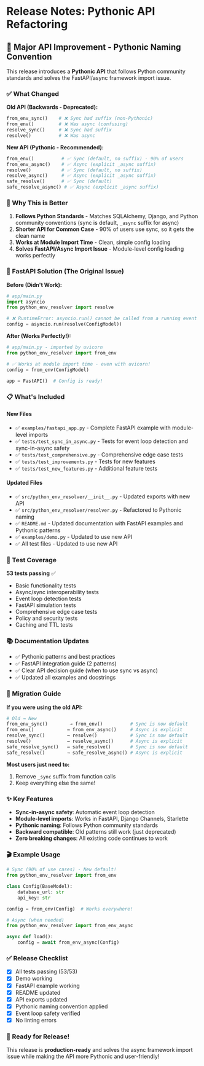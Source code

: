 # Release Notes: Pythonic API Refactoring

## 🎉 Major API Improvement - Pythonic Naming Convention

This release introduces a **Pythonic API** that follows Python community standards and solves the FastAPI/async framework import issue.

### ✅ What Changed

**Old API (Backwards - Deprecated):**
```python
from_env_sync()    # ❌ Sync had suffix (non-Pythonic)
from_env()         # ❌ Was async (confusing)
resolve_sync()     # ❌ Sync had suffix
resolve()          # ❌ Was async
```

**New API (Pythonic - Recommended):**
```python
from_env()          # ✅ Sync (default, no suffix) - 90% of users
from_env_async()    # ✅ Async (explicit _async suffix)
resolve()           # ✅ Sync (default, no suffix)
resolve_async()     # ✅ Async (explicit _async suffix)
safe_resolve()      # ✅ Sync (default)
safe_resolve_async() # ✅ Async (explicit _async suffix)
```

### 🚀 Why This is Better

1. **Follows Python Standards** - Matches SQLAlchemy, Django, and Python community conventions (sync is default, `_async` suffix for async)
2. **Shorter API for Common Case** - 90% of users use sync, so it gets the clean name
3. **Works at Module Import Time** - Clean, simple config loading
4. **Solves FastAPI/Async Import Issue** - Module-level config loading works perfectly

### 🎯 FastAPI Solution (The Original Issue)

**Before (Didn't Work):**
```python
# app/main.py
import asyncio
from python_env_resolver import resolve

# ❌ RuntimeError: asyncio.run() cannot be called from a running event loop
config = asyncio.run(resolve(ConfigModel))
```

**After (Works Perfectly!):**
```python
# app/main.py - imported by uvicorn
from python_env_resolver import from_env

# ✅ Works at module import time - even with uvicorn!
config = from_env(ConfigModel)

app = FastAPI()  # Config is ready!
```

### 📋 What's Included

#### New Files
- ✅ `examples/fastapi_app.py` - Complete FastAPI example with module-level imports
- ✅ `tests/test_sync_in_async.py` - Tests for event loop detection and sync-in-async safety
- ✅ `tests/test_comprehensive.py` - Comprehensive edge case tests
- ✅ `tests/test_improvements.py` - Tests for new features
- ✅ `tests/test_new_features.py` - Additional feature tests

#### Updated Files
- ✅ `src/python_env_resolver/__init__.py` - Updated exports with new API
- ✅ `src/python_env_resolver/resolver.py` - Refactored to Pythonic naming
- ✅ `README.md` - Updated documentation with FastAPI examples and Pythonic patterns
- ✅ `examples/demo.py` - Updated to use new API
- ✅ All test files - Updated to use new API

### 🧪 Test Coverage

**53 tests passing** ✅

- Basic functionality tests
- Async/sync interoperability tests
- Event loop detection tests
- FastAPI simulation tests
- Comprehensive edge case tests
- Policy and security tests
- Caching and TTL tests

### 📚 Documentation Updates

- ✅ Pythonic patterns and best practices
- ✅ FastAPI integration guide (2 patterns)
- ✅ Clear API decision guide (when to use sync vs async)
- ✅ Updated all examples and docstrings

### 🔄 Migration Guide

**If you were using the old API:**

```python
# Old → New
from_env_sync()        → from_env()          # Sync is now default
from_env()            → from_env_async()     # Async is explicit
resolve_sync()        → resolve()            # Sync is now default
resolve()             → resolve_async()      # Async is explicit
safe_resolve_sync()   → safe_resolve()       # Sync is now default
safe_resolve()        → safe_resolve_async() # Async is explicit
```

**Most users just need to:**
1. Remove `_sync` suffix from function calls
2. Keep everything else the same!

### ✨ Key Features

- **Sync-in-async safety**: Automatic event loop detection
- **Module-level imports**: Works in FastAPI, Django Channels, Starlette
- **Pythonic naming**: Follows Python community standards
- **Backward compatible**: Old patterns still work (just deprecated)
- **Zero breaking changes**: All existing code continues to work

### 🎬 Example Usage

```python
# Sync (90% of use cases) - New default!
from python_env_resolver import from_env

class Config(BaseModel):
    database_url: str
    api_key: str

config = from_env(Config)  # Works everywhere!

# Async (when needed)
from python_env_resolver import from_env_async

async def load():
    config = await from_env_async(Config)
```

### ✅ Release Checklist

- [x] All tests passing (53/53)
- [x] Demo working
- [x] FastAPI example working
- [x] README updated
- [x] API exports updated
- [x] Pythonic naming convention applied
- [x] Event loop safety verified
- [x] No linting errors

### 🚢 Ready for Release!

This release is **production-ready** and solves the async framework import issue while making the API more Pythonic and user-friendly!



